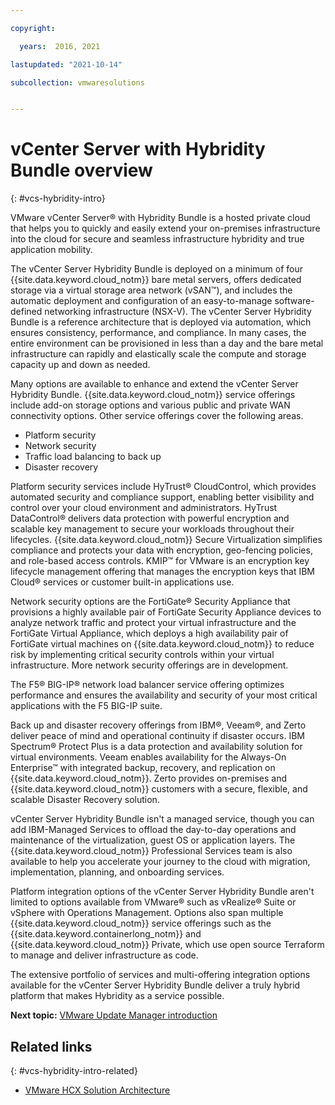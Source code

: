 ```yaml
---

copyright:

  years:  2016, 2021

lastupdated: "2021-10-14"

subcollection: vmwaresolutions


---
```

# vCenter Server with Hybridity Bundle overview
{: #vcs-hybridity-intro}

VMware vCenter Server® with Hybridity Bundle is a hosted private cloud that helps you to quickly and easily extend your on-premises infrastructure into the cloud for secure and seamless infrastructure hybridity and true application mobility.

The vCenter Server Hybridity Bundle is deployed on a minimum of four {{site.data.keyword.cloud_notm}} bare metal servers, offers dedicated storage via a virtual storage area network (vSAN™), and includes the automatic deployment and configuration of an easy-to-manage software-defined networking infrastructure (NSX-V). The vCenter Server Hybridity Bundle is a reference architecture that is deployed via automation, which ensures consistency, performance, and compliance. In many cases, the entire environment can be provisioned in less than a day and the bare metal infrastructure can rapidly and elastically scale the compute and storage capacity up and down as needed.

Many options are available to enhance and extend the vCenter Server Hybridity Bundle. {{site.data.keyword.cloud_notm}} service offerings include add-on storage options and various public and private WAN connectivity options. Other service offerings cover the following areas.
* Platform security
* Network security
* Traffic load balancing to back up
* Disaster recovery

Platform security services include HyTrust® CloudControl, which provides automated security and compliance support, enabling better visibility and control over your cloud environment and administrators. HyTrust DataControl® delivers data protection with powerful encryption and scalable key management to secure your workloads throughout their lifecycles. {{site.data.keyword.cloud_notm}} Secure Virtualization simplifies compliance and protects your data with encryption, geo-fencing policies, and role-based access controls. KMIP™ for VMware is an encryption key lifecycle management offering that manages the encryption keys that IBM Cloud® services or customer built-in applications use.

Network security options are the FortiGate® Security Appliance that provisions a highly available pair of FortiGate Security Appliance devices to analyze network traffic and protect your virtual infrastructure and the FortiGate Virtual Appliance, which deploys a high availability pair of FortiGate virtual machines on {{site.data.keyword.cloud_notm}} to reduce risk by implementing critical security controls within your virtual infrastructure. More network security offerings are in development.

The F5® BIG-IP® network load balancer service offering optimizes performance and ensures the availability and security of your most critical applications with the F5 BIG-IP suite.

Back up and disaster recovery offerings from IBM®, Veeam®, and Zerto deliver peace of mind and operational continuity if disaster occurs. IBM Spectrum® Protect Plus is a data protection and availability solution for virtual environments. Veeam enables availability for the Always-On Enterprise™ with integrated backup, recovery, and replication on {{site.data.keyword.cloud_notm}}. Zerto provides on-premises and {{site.data.keyword.cloud_notm}} customers with a secure, flexible, and scalable Disaster Recovery solution.

vCenter Server Hybridity Bundle isn't a managed service, though you can add IBM-Managed Services to offload the day-to-day operations and maintenance of the virtualization, guest OS or application layers. The {{site.data.keyword.cloud_notm}} Professional Services team is also available to help you accelerate your journey to the cloud with migration, implementation, planning, and onboarding services.

Platform integration options of the vCenter Server Hybridity Bundle aren't limited to options available from VMware® such as vRealize® Suite or vSphere with Operations Management. Options also span multiple {{site.data.keyword.cloud_notm}} service offerings such as the {{site.data.keyword.containerlong_notm}} and {{site.data.keyword.cloud_notm}} Private, which use open source Terraform to manage and deliver infrastructure as code.

The extensive portfolio of services and multi-offering integration options available for the vCenter Server Hybridity Bundle deliver a truly hybrid platform that makes Hybridity as a service possible.

**Next topic:** [VMware Update Manager introduction](/docs/vmwaresolutions?topic=vmwaresolutions-vum-intro)

## Related links
{: #vcs-hybridity-intro-related}

* [VMware HCX Solution Architecture](/docs/vmwaresolutions?topic=vmwaresolutions-hcx-archi-intro#hcx-archi-intro)
